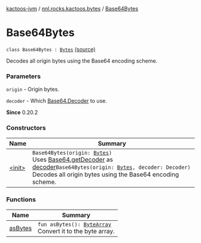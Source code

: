 [kactoos-jvm](../../index.md) / [nnl.rocks.kactoos.bytes](../index.md) / [Base64Bytes](.)

# Base64Bytes

`class Base64Bytes : `[`Bytes`](../../nnl.rocks.kactoos/-bytes/index.md) [(source)](https://github.com/neonailol/kactoos/blob/master/kactoos-jvm/src/main/kotlin/nnl/rocks/kactoos/bytes/Base64Bytes.kt#L14)

Decodes all origin bytes using the Base64 encoding scheme.

### Parameters

`origin` - Origin bytes.

`decoder` - Which [Base64.Decoder](#) to use.

**Since**
0.20.2

### Constructors

| Name | Summary |
|---|---|
| [&lt;init&gt;](-init-.md) | `Base64Bytes(origin: `[`Bytes`](../../nnl.rocks.kactoos/-bytes/index.md)`)`<br>Uses [Base64.getDecoder](#) as [decoder](#)`Base64Bytes(origin: `[`Bytes`](../../nnl.rocks.kactoos/-bytes/index.md)`, decoder: Decoder)`<br>Decodes all origin bytes using the Base64 encoding scheme. |

### Functions

| Name | Summary |
|---|---|
| [asBytes](as-bytes.md) | `fun asBytes(): `[`ByteArray`](https://kotlinlang.org/api/latest/jvm/stdlib/kotlin/-byte-array/index.html)<br>Convert it to the byte array. |
